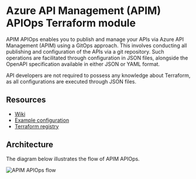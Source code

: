 # Azure API Management (APIM) APIOps Terraform module
APIM APIOps enables you to publish and manage your APIs via Azure API Management (APIM) using a GitOps approach. This involves conducting all publishing and configuration of the APIs via a git repository. Such operations are facilitated through configuration in JSON files, alongside the OpenAPI specification available in either JSON or YAML format.

API developers are not required to possess any knowledge about Terraform, as all configurations are executed through JSON files.

## Resources
* [Wiki](https://github.com/robertbrandso/terraform-azurerm-apim-apiops/wiki)
* [Example configuration](https://github.com/robertbrandso/terraform-azurerm-apim-apiops/tree/main/examples)
* [Terraform registry](https://registry.terraform.io/modules/robertbrandso/apim-apiops)

## Architecture
The diagram below illustrates the flow of APIM APIOps.

![APIM APIOps flow](https://github.com/robertbrandso/terraform-azurerm-apim-apiops/wiki/images/apiops-flow.png)